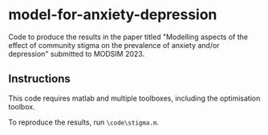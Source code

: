 # model-for-anxiety-depression

Code to produce the results in the paper titled "Modelling aspects of the effect of community stigma on the prevalence of anxiety and/or depression" submitted to MODSIM 2023.


## Instructions 

This code requires matlab and multiple toolboxes, including the optimisation toolbox.

To reproduce the results, run `\code\stigma.m`.

